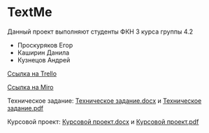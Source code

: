 # TextMe

Данный проект выполняют студенты ФКН 3 курса группы 4.2
+ Проскуряков Егор
+ Каширин Данила
+ Кузнецов Андрей

[Ссылка на Trello](https://trello.com/b/yBsu3SbX/textme-messenger)

[Ссылка на Miro](https://miro.com/app/board/o9J_lNiQtMY=/)

Техническое задание: [Техническое задание.docx](/Documents/Техническое%20Задание.docx) и [Техническое задание.pdf](/Documents/Техническое%20Задание.pdf)

Курсовой проект: [Курсовой проект.docx](/Documents/Курсовой%20проект.docx) и [Курсовой проект.pdf](/Documents/Курсовой%20проект.pdf)